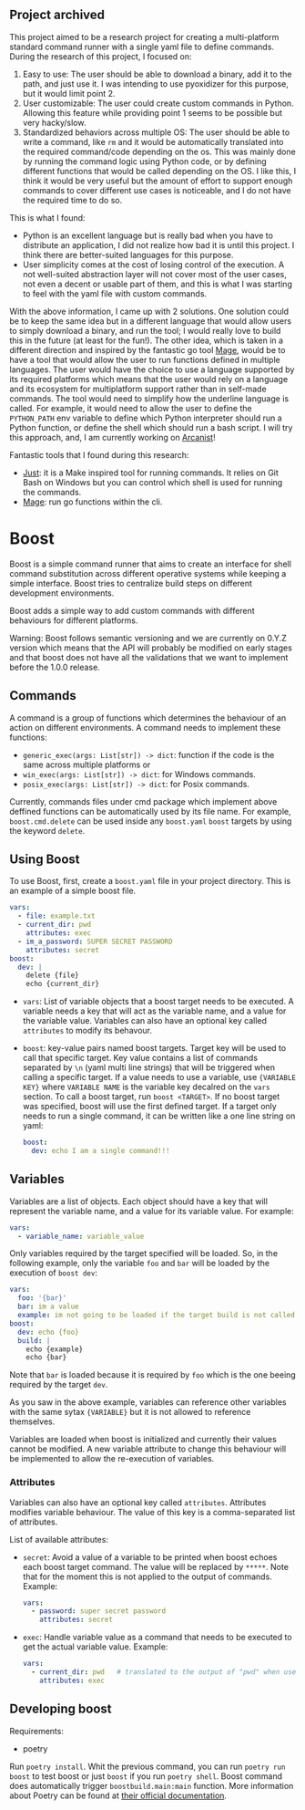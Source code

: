 ## Project archived
This project aimed to be a research project for creating a multi-platform standard command runner with a single yaml file to define commands. During the research of this project, I focused on:
1. Easy to use: The user should be able to download a binary, add it to the path, and just use it. I was intending to use pyoxidizer for this purpose, but it would limit point 2.
2. User customizable: The user could create custom commands in Python. Allowing this feature while providing point 1 seems to be possible but very hacky/slow.
3. Standardized behaviors across multiple OS: The user should be able to write a command, like `rm` and it would be automatically translated into the required command/code depending on the os. This was mainly done by running the command logic using Python code, or by defining different functions that would be called depending on the OS. I like this, I think it would be very useful but the amount of effort to support enough commands to cover different use cases is noticeable, and I do not have the required time to do so.

This is what I found:
- Python is an excellent language but is really bad when you have to distribute an application, I did not realize how bad it is until this project. I think there are better-suited languages for this purpose.
- User simplicity comes at the cost of losing control of the execution. A not well-suited abstraction layer will not cover most of the user cases, not even a decent or usable part of them, and this is what I was starting to feel with the yaml file with custom commands.

With the above information, I came up with 2 solutions. One solution could be to keep the same idea but in a different language that would allow users to simply download a binary, and run the tool; I would really love to build this in the future (at least for the fun!).
The other idea, which is taken in a different direction and inspired by the fantastic go tool [Mage](https://github.com/magefile/mage), would be to have a tool that would allow the user to run functions defined in multiple languages. The user would have the choice to use a language supported by its required platforms which means that the user would rely on a language and its ecosystem for multiplatform support rather than in self-made commands. The tool would need to simplify how the underline language is called. For example, it would need to allow the user to define the `PYTHON_PATH` env variable to define which Python interpreter should run a Python function, or define the shell which should run a bash script. I will try this approach, and, I am currently working on [Arcanist](https://github.com/dloez/arcanist)!

Fantastic tools that I found during this research:
- [Just](https://github.com/casey/just): it is a Make inspired tool for running commands. It relies on Git Bash on Windows but you can control which shell is used for running the commands.
- [Mage](https://github.com/magefile/mage): run go functions within the cli.

# Boost
Boost is a simple command runner that aims to create an interface for shell command substitution across different operative systems while keeping a simple interface. Boost tries to centralize build steps on different development environments.

Boost adds a simple way to add custom commands with different behaviours for different platforms.

Warning: Boost follows semantic versioning and we are currently on 0.Y.Z version which means that the API will probably be modified on early stages and that boost does not have all the validations that we want to implement before the 1.0.0 release.

## Commands
A command is a group of functions which determines the behaviour of an action on different environments. A command needs to implement these functions:
- `generic_exec(args: List[str]) -> dict`: function if the code is the same across multiple platforms or
- `win_exec(args: List[str]) -> dict`: for Windows commands.
- `posix_exec(args: List[str]) -> dict`: for Posix commands.

Currently, commands files under cmd package which implement above deffined functions can be automatically used by its file name. For example, `boost.cmd.delete` can be used inside any `boost.yaml` `boost` targets by using the keyword `delete`.

## Using Boost
To use Boost, first, create a `boost.yaml` file in your project directory. This is an example of a simple boost file.

```yaml
vars:
  - file: example.txt
  - current_dir: pwd
    attributes: exec
  - im_a_password: SUPER SECRET PASSWORD
    attributes: secret
boost:
  dev: |
    delete {file}
    echo {current_dir}
```
- `vars`: List of variable objects that a boost target needs to be executed. A variable needs a key that will act as the variable name, and a value for the variable value. Variables can also have an optional key called `attributes` to modify its behavour.
- `boost`: key-value pairs named boost targets. Target key will be used to call that specific target. Key value contains a list of commands separated by `\n` (yaml multi line strings) that will be triggered when calling a specific target.
If a value needs to use a variable, use `{VARIABLE KEY}` where `VARIABLE NAME` is the variable key decalred on the `vars` section. To call a boost target, run `boost <TARGET>`. If no boost target was specified, boost will use the first defined target. If a target only needs to run a single command, it can be written like a one line string on yaml:

  ```yaml
  boost:
    dev: echo I am a single command!!!
  ```

## Variables

Variables are a list of objects. Each object should have a key that will represent the variable name, and a value for its variable value. For example:

```yaml
vars:
  - variable_name: variable_value
```

Only variables required by the target specified will be loaded. So, in the following example, only the variable `foo` and `bar` will be loaded by the execution of `boost dev`:

```yaml
vars:
  foo: '{bar}'
  bar: im a value
  example: im not going to be loaded if the target build is not called :(
boost:
  dev: echo {foo}
  build: |
    echo {example}
    echo {bar}
```

Note that `bar` is loaded because it is required by `foo` which is the one beeing required by the target `dev`.

As you saw in the above example, variables can reference other variables with the same sytax `{VARIABLE}` but it is not allowed to reference themselves.

Variables are loaded when boost is initialized and currently their values cannot be modified. A new variable attribute to change this behaviour will be implemented to allow the re-execution of variables.

### Attributes
Variables can also have an optional key called `attributes`. Attributes modifies variable behaviour. The value of this key is a comma-separated list of attributes.

List of available attributes:
  - `secret`: Avoid a value of a variable to be printed when boost echoes each boost target command. The value will be replaced by `*****`. Note that for the moment this is not applied to the output of commands. Example:
    ```yaml
    vars:
      - password: super secret password
        attributes: secret
    ```
  - `exec`: Handle variable value as a command that needs to be executed to get the actual variable value. Example:
    ```yaml
    vars:
      - current_dir: pwd   # translated to the output of "pwd" when used
        attributes: exec
    ```

## Developing boost
Requirements:
  - poetry

Run `poetry install`. Whit the previous command, you can run `poetry run boost` to test boost or just `boost` if you run `poetry shell`. Boost command does automatically trigger `boostbuild.main:main` function.
More information about Poetry can be found at [their official documentation](https://python-poetry.org/docs/).
